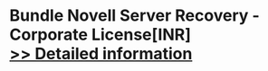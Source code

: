 # Bundle Novell Server Recovery - Corporate License[INR]<br />[>> Detailed information](https://secure.element5.com/esales/product.html?productid=300384850&affiliateid=200057808)